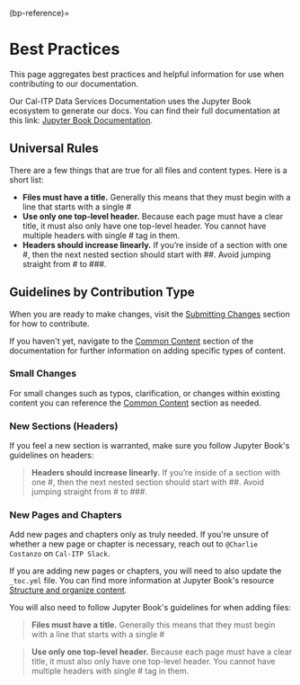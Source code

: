 (bp-reference)=
# Best Practices
This page aggregates best practices and helpful information for use when contributing to our documentation.

Our Cal-ITP Data Services Documentation uses the Jupyter Book ecosystem to generate our docs. You can find their full documentation at this link: [Jupyter Book Documentation](https://jupyterbook.org/intro.html).

## Universal Rules
There are a few things that are true for all files and content types. Here is a short list:
* **Files must have a title.** Generally this means that they must begin with a line that starts with a single #
* **Use only one top-level header.** Because each page must have a clear title, it must also only have one top-level header. You cannot have multiple headers with single # tag in them.
* **Headers should increase linearly.** If you’re inside of a section with one #, then the next nested section should start with ##. Avoid jumping straight from # to ###.


## Guidelines by Contribution Type
When you are ready to make changes, visit the [Submitting Changes](submitting-changes) section for how to contribute.

If you haven't yet, navigate to the [Common Content](content-types) section of the documentation for further information on adding specific types of content.

### Small Changes
For small changes such as typos, clarification, or changes within existing content you can reference the [Common Content](content-types) section as needed.

### New Sections (Headers)
If you feel a new section is warranted, make sure you follow Jupyter Book's guidelines on headers:

> **Headers should increase linearly.** If you’re inside of a section with one #, then the next nested section should start with ##. Avoid jumping straight from # to ###.

### New Pages and Chapters
Add new pages and chapters only as truly needed. If you're unsure of whether a new page or chapter is necessary, reach out to `@Charlie Costanzo` on `Cal-ITP Slack`.

If you are adding new pages or chapters, you will need to also update the `_toc.yml` file. You can find more information at Jupyter Book's resource [Structure and organize content](https://jupyterbook.org/basics/organize.html).

You will also need to follow Jupyter Book's guidelines for when adding files:
>**Files must have a title.** Generally this means that they must begin with a line that starts with a single #

>**Use only one top-level header.** Because each page must have a clear title, it must also only have one top-level header. You cannot have multiple headers with single # tag in them.
